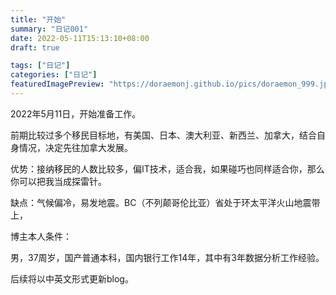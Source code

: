 ```yaml
---
title: "开始"
summary: "日记001"
date: 2022-05-11T15:13:10+08:00
draft: true

tags: ["日记"]
categories: ["日记"]
featuredImagePreview: "https://doraemonj.github.io/pics/doraemon_999.jpeg"
---
```


2022年5月11日，开始准备工作。

前期比较过多个移民目标地，有美国、日本、澳大利亚、新西兰、加拿大，结合自身情况，决定先往加拿大发展。

优势：接纳移民的人数比较多，偏IT技术，适合我，如果碰巧也同样适合你，那么你可以把我当成探雷针。

缺点：气候偏冷，易发地震。BC（不列颠哥伦比亚）省处于环太平洋火山地震带上，

博主本人条件：

男，37周岁，国产普通本科，国内银行工作14年，其中有3年数据分析工作经验。

后续将以中英文形式更新blog。









